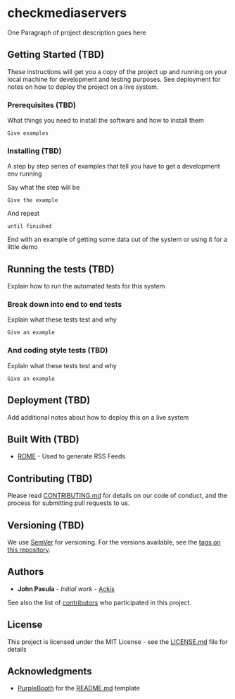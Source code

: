 # checkmediaservers

One Paragraph of project description goes here

## Getting Started (TBD)

These instructions will get you a copy of the project up and running on your local machine for development and testing purposes. See deployment for notes on how to deploy the project on a live system.

### Prerequisites (TBD)

What things you need to install the software and how to install them

```
Give examples
```

### Installing (TBD)

A step by step series of examples that tell you have to get a development env running

Say what the step will be

```
Give the example
```

And repeat

```
until finished
```

End with an example of getting some data out of the system or using it for a little demo

## Running the tests (TBD)

Explain how to run the automated tests for this system

### Break down into end to end tests

Explain what these tests test and why

```
Give an example
```

### And coding style tests (TBD)

Explain what these tests test and why

```
Give an example
```

## Deployment (TBD)

Add additional notes about how to deploy this on a live system

## Built With (TBD)

* [ROME](https://rometools.github.io/rome/) - Used to generate RSS Feeds

## Contributing (TBD)

Please read [CONTRIBUTING.md](https://gist.github.com/PurpleBooth/b24679402957c63ec426) for details on our code of conduct, and the process for submitting pull requests to us.

## Versioning (TBD)

We use [SemVer](http://semver.org/) for versioning. For the versions available, see the [tags on this repository](https://github.com/your/project/tags). 

## Authors

* **John Pasula** - *Initial work* - [Ackis](https://github.com/Ackis)

See also the list of [contributors](https://github.com/your/project/contributors) who participated in this project.

## License

This project is licensed under the MIT License - see the [LICENSE.md](LICENSE.md) file for details

## Acknowledgments

* [PurpleBooth](https://github.com/PurpleBooth) for the [README.md](https://gist.github.com/PurpleBooth/109311bb0361f32d87a2) template

